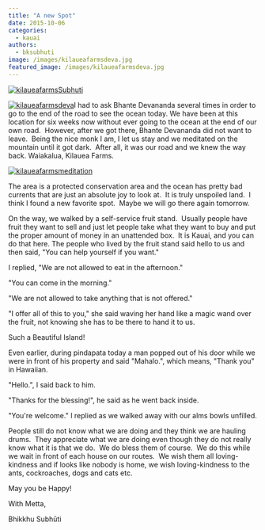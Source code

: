 ```yaml
---
title: "A new Spot"
date: 2015-10-06
categories: 
  - kauai
authors: 
  - bksubhuti
image: /images/kilaueafarmsdeva.jpg
featured_image: /images/kilaueafarmsdeva.jpg
---
```


[![kilaueafarmsSubhuti](/images/kilaueafarmsSubhuti.jpg)](/images/2015/10/kilaueafarmsSubhuti.jpg)

[![kilaueafarmsdeva](/images/kilaueafarmsdeva.jpg)](/images/2015/10/kilaueafarmsdeva.jpg)I had to ask Bhante Devananda several times in order to go to the end of the road to see the ocean today. We have been at this location for six weeks now without ever going to the ocean at the end of our own road.  However, after we got there, Bhante Devananda did not want to leave.  Being the nice monk I am, I let us stay and we meditated on the mountain until it got dark.  After all, it was our road and we knew the way back. Waiakalua, Kilauea Farms.

[![kilaueafarmsmeditation](/images/kilaueafarmsmeditation.jpg)](/images/2015/10/kilaueafarmsmeditation.jpg)

The area is a protected conservation area and the ocean has pretty bad currents that are just an absolute joy to look at.  It is truly unspoiled land.  I think I found a new favorite spot.  Maybe we will go there again tomorrow.

On the way, we walked by a self-service fruit stand.  Usually people have fruit they want to sell and just let people take what they want to buy and put the proper amount of money in an unattended box.  It is Kauai, and you can do that here. The people who lived by the fruit stand said hello to us and then said, "You can help yourself if you want."

I replied, "We are not allowed to eat in the afternoon."

"You can come in the morning."

"We are not allowed to take anything that is not offered."

"I offer all of this to you," she said waving her hand like a magic wand over the fruit, not knowing she has to be there to hand it to us.

Such a Beautiful Island!

Even earlier, during pindapata today a man popped out of his door while we were in front of his property and said "Mahalo.", which means, "Thank you" in Hawaiian.

"Hello.", I said back to him.

"Thanks for the blessing!", he said as he went back inside.

"You're welcome." I replied as we walked away with our alms bowls unfilled.

People still do not know what we are doing and they think we are hauling drums.  They appreciate what we are doing even though they do not really know what it is that we do.  We do bless them of course.  We do this while we wait in front of each house on our routes.  We wish them all loving-kindness and if looks like nobody is home, we wish loving-kindness to the ants, cockroaches, dogs and cats etc.

May you be Happy!

With Metta,

Bhikkhu Subhūti